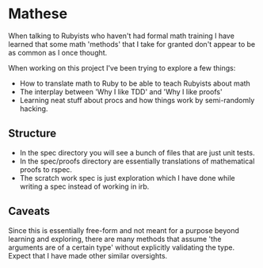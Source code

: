 # Mathese

When talking to Rubyists who haven't had formal math training
I have learned that some math 'methods' that I take for granted 
don't appear to be as common as I once thought.

When working on this project I've been trying to explore a few things:

* How to translate math to Ruby to be able to teach Rubyists about math
* The interplay between 'Why I like TDD' and 'Why I like proofs'
* Learning neat stuff about procs and how things work by semi-randomly
  hacking.

## Structure
* In the spec directory you will see a bunch of files that are just unit tests.
* In the spec/proofs directory are essentially translations of
  mathematical proofs to rspec.
* The scratch work spec is just exploration which I have done while
  writing a spec instead of working in irb.

## Caveats
Since this is essentially free-form and not meant for a purpose beyond
learning and exploring, there are many methods that assume 'the
arguments are of a certain type' without explicitly validating the type.
Expect that I have made other similar oversights.
